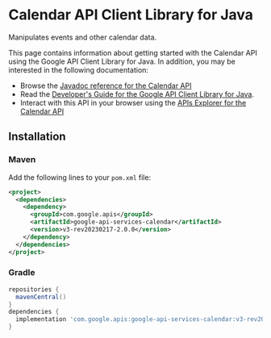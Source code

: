# Calendar API Client Library for Java

Manipulates events and other calendar data.

This page contains information about getting started with the Calendar API
using the Google API Client Library for Java. In addition, you may be interested
in the following documentation:

* Browse the [Javadoc reference for the Calendar API][javadoc]
* Read the [Developer's Guide for the Google API Client Library for Java][google-api-client].
* Interact with this API in your browser using the [APIs Explorer for the Calendar API][api-explorer]

## Installation

### Maven

Add the following lines to your `pom.xml` file:

```xml
<project>
  <dependencies>
    <dependency>
      <groupId>com.google.apis</groupId>
      <artifactId>google-api-services-calendar</artifactId>
      <version>v3-rev20230217-2.0.0</version>
    </dependency>
  </dependencies>
</project>
```

### Gradle

```gradle
repositories {
  mavenCentral()
}
dependencies {
  implementation 'com.google.apis:google-api-services-calendar:v3-rev20230217-2.0.0'
}
```

[javadoc]: https://googleapis.dev/java/google-api-services-calendar/latest/index.html
[google-api-client]: https://github.com/googleapis/google-api-java-client/
[api-explorer]: https://developers.google.com/apis-explorer/#p/calendar/v1/
